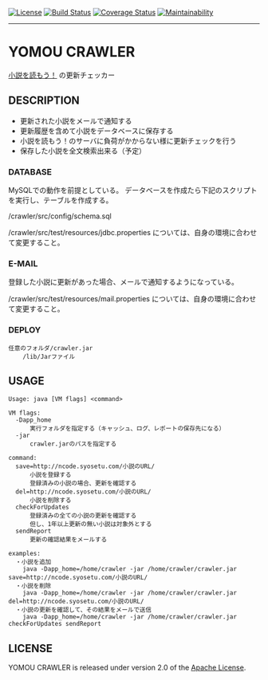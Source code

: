 [![License](https://img.shields.io/badge/License-Apache%202.0-blue.svg)](https://opensource.org/licenses/Apache-2.0)
[![Build Status](https://travis-ci.org/hide6644/crawler.svg?branch=master)](https://travis-ci.org/hide6644/crawler)
[![Coverage Status](https://coveralls.io/repos/github/hide6644/crawler/badge.svg?branch=master)](https://coveralls.io/github/hide6644/crawler?branch=master)
[![Maintainability](https://api.codeclimate.com/v1/badges/0156c90ff97a1550c2c5/maintainability)](https://codeclimate.com/github/hide6644/crawler/maintainability)
***
# YOMOU CRAWLER
[小説を読もう！][] の更新チェッカー

## DESCRIPTION
* 更新された小説をメールで通知する
* 更新履歴を含めて小説をデータベースに保存する
* 小説を読もう！のサーバに負荷がかからない様に更新チェックを行う
* 保存した小説を全文検索出来る（予定）

### DATABASE
MySQLでの動作を前提としている。
データベースを作成たら下記のスクリプトを実行し、テーブルを作成する。

  /crawler/src/config/schema.sql

  /crawler/src/test/resources/jdbc.properties については、自身の環境に合わせて変更すること。

### E-MAIL
登録した小説に更新があった場合、メールで通知するようになっている。

/crawler/src/test/resources/mail.properties については、自身の環境に合わせて変更すること。

### DEPLOY
```console
任意のフォルダ/crawler.jar
    /lib/Jarファイル
```

## USAGE
```console
Usage: java [VM flags] <command>

VM flags:
  -Dapp_home
      実行フォルダを指定する（キャッシュ、ログ、レポートの保存先になる）
  -jar
      crawler.jarのパスを指定する

command:
  save=http://ncode.syosetu.com/小説のURL/
      小説を登録する
      登録済みの小説の場合、更新を確認する
  del=http://ncode.syosetu.com/小説のURL/
      小説を削除する
  checkForUpdates
      登録済みの全ての小説の更新を確認する
      但し、1年以上更新の無い小説は対象外とする
  sendReport
      更新の確認結果をメールする

examples:
  ・小説を追加
    java -Dapp_home=/home/crawler -jar /home/crawler/crawler.jar save=http://ncode.syosetu.com/小説のURL/
  ・小説を削除
    java -Dapp_home=/home/crawler -jar /home/crawler/crawler.jar del=http://ncode.syosetu.com/小説のURL/
  ・小説の更新を確認して、その結果をメールで送信
    java -Dapp_home=/home/crawler -jar /home/crawler/crawler.jar checkForUpdates sendReport
```

## LICENSE
YOMOU CRAWLER is released under version 2.0 of the [Apache License][].

[小説を読もう！]: http://yomou.syosetu.com/
[Apache License]: http://www.apache.org/licenses/LICENSE-2.0
